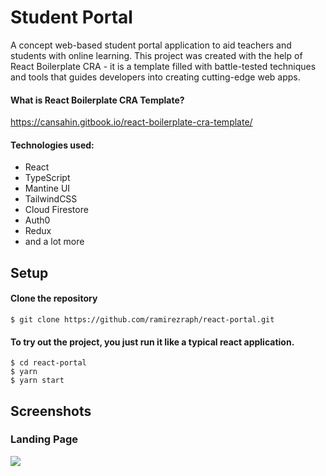 # Student Portal

A concept web-based student portal application to aid teachers and students with online learning. This project was created with the help of React Boilerplate CRA - it is a template filled with battle-tested techniques and tools that guides developers into creating cutting-edge web apps.

#### What is React Boilerplate CRA Template?
https://cansahin.gitbook.io/react-boilerplate-cra-template/

#### Technologies used:
- React 
- TypeScript
- Mantine UI
- TailwindCSS
- Cloud Firestore
- Auth0
- Redux
- and a lot more

## Setup
#### Clone the repository
```ssh
$ git clone https://github.com/ramirezraph/react-portal.git
```
#### To try out the project, you just run it like a typical react application.

```ssh
$ cd react-portal
$ yarn
$ yarn start
```

## Screenshots

### Landing Page
<img src="demo/landing" />

